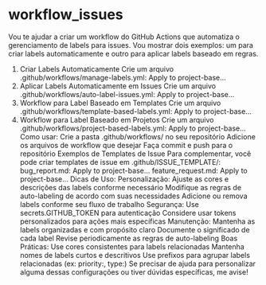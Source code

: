 # workflow_issues

Vou te ajudar a criar um workflow do GitHub Actions que automatiza o gerenciamento de labels para issues. Vou mostrar dois exemplos: um para criar labels automaticamente e outro para aplicar labels baseado em regras.
1. Criar Labels Automaticamente
Crie um arquivo .github/workflows/manage-labels.yml:
Apply to project-base...
2. Aplicar Labels Automaticamente em Issues
Crie um arquivo .github/workflows/auto-label-issues.yml:
Apply to project-base...
3. Workflow para Label Baseado em Templates
Crie um arquivo .github/workflows/template-based-labels.yml:
Apply to project-base...
4. Workflow para Label Baseado em Projetos
Crie um arquivo .github/workflows/project-based-labels.yml:
Apply to project-base...
Como usar:
Crie a pasta .github/workflows/ no seu repositório
Adicione os arquivos de workflow que desejar
Faça commit e push para o repositório
Exemplos de Templates de Issue
Para complementar, você pode criar templates de issue em .github/ISSUE_TEMPLATE/:
bug_report.md:
Apply to project-base...
feature_request.md:
Apply to project-base...
Dicas de Uso:
Personalização:
Ajuste as cores e descrições das labels conforme necessário
Modifique as regras de auto-labeling de acordo com suas necessidades
Adicione ou remova labels conforme seu fluxo de trabalho
Segurança:
Use secrets.GITHUB_TOKEN para autenticação
Considere usar tokens personalizados para ações mais específicas
Manutenção:
Mantenha as labels organizadas e com propósito claro
Documente o significado de cada label
Revise periodicamente as regras de auto-labeling
Boas Práticas:
Use cores consistentes para labels relacionadas
Mantenha nomes de labels curtos e descritivos
Use prefixos para agrupar labels relacionadas (ex: priority:, type:)
Se precisar de ajuda para personalizar alguma dessas configurações ou tiver dúvidas específicas, me avise!
